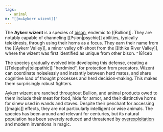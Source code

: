 ```yaml
---
tags:
  - animal
m: "[[m=Aykerr wizent]]"
---
```


The **Aykerr wizent** is a species of [bison](https://en.wikipedia.org/wiki/Bison), endemic to [[Bullion]]. They are notably capable of channeling [[Psion|psychic]] abilities, typically telekinesis, through using their horns as a focus. They earn their name from the [[Aykerr Valley]], a minor valley off-shoot from the [[Ithika River Valley]], where the wizent was first identified as unique from other bison. ^181ceb

The species gradually evolved into developing this defense, creating a [[Telepathy|telepathic]] "herdmind", for protection from predators. Wizent can coordinate noiselessly and instantly between herd mates, and share cognitive load of thought processes and herd decision-making. This makes them surprisingly robust fighters.

Aykerr wizent are ranched throughout Bullion, and animal products owed to them include their meat for food, hide for armor, and their distinctive horns for sinew used in wands and staves. Despite their penchant for accessing [[magic]] effects, they are not particularly intelligent or wise animals. The species has been around and relevant for centuries, but its natural population has been severely reduced and threatened by [overexploitation](https://en.wikipedia.org/wiki/Overexploitation) and modern inventions in magic.